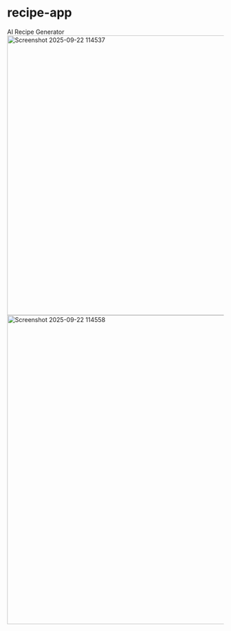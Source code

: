 # recipe-app
AI Recipe Generator
<img width="1610" height="649" alt="Screenshot 2025-09-22 114537" src="https://github.com/user-attachments/assets/b9662521-07d6-46a7-9ab7-c1dc8be68dd6" />
<img width="1063" height="717" alt="Screenshot 2025-09-22 114558" src="https://github.com/user-attachments/assets/b0b93f6c-affd-4fea-9d0d-da802f0a3644" />
